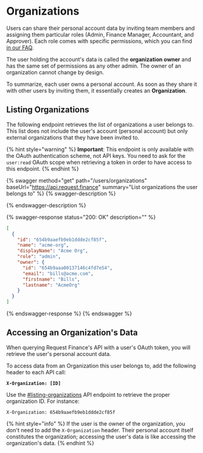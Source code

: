 # Organizations

Users can share their personal account data by inviting team members and assigning them particular roles (Admin, Finance Manager, Accountant, and Approver). Each role comes with specific permissions, which you can find [in our FAQ](https://support.request.finance/essentials/faq#team).

The user holding the account's data is called the **organization owner** and has the same set of permissions as any other admin. The owner of an organization cannot change by design.

To summarize, each user owns a personal account. As soon as they share it with other users by inviting them, it essentially creates an **Organization**.

## Listing Organizations

The following endpoint retrieves the list of organizations a user belongs to. This list does not include the user's account (personal account) but only external organizations that they have been invited to.

{% hint style="warning" %}
**Important**: This endpoint is only available with the OAuth authentication scheme, not API keys. You need to ask for the `user:read` OAuth scope when retrieving a token in order to have access to this endpoint.
{% endhint %}

{% swagger method="get" path="/users/organizations" baseUrl="https://api.request.finance" summary="List organizations the user belongs to" %}
{% swagger-description %}

{% endswagger-description %}

{% swagger-response status="200: OK" description="" %}
```json
[
  {
    "id": "654b9aaefb9eb1ddde2cf85f",
    "name": "acme-org",
    "displayName": "Acme Org",
    "role": "admin",
    "owner": {
      "id": "654b9aaa00137146c4fd7e54",
      "email": "bills@acme.com",
      "firstname": "Bills",
      "lastname": "AcmeOrg"
    }
  }
]
```
{% endswagger-response %}
{% endswagger %}

## Accessing an Organization's Data

When querying Request Finance's API with a user's OAuth token, you will retrieve the user's personal account data.&#x20;

To access data from an Organization this user belongs to, add the following header to each API call:

<pre class="language-http"><code class="lang-http"><strong>X-Organization: [ID]
</strong></code></pre>

Use the [#listing-organizations](organizations.md#listing-organizations "mention") API endpoint to retrieve the proper organization ID. For instance:

```http
X-Organization: 654b9aaefb9eb1ddde2cf85f
```

{% hint style="info" %}
If the user is the owner of the organization, you don't need to add the `X-Organization` header. Their personal account itself constitutes the organization; accessing the user's data is like accessing the organization's data.
{% endhint %}
